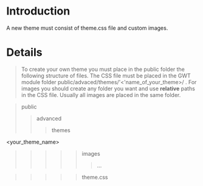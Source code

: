 # Introduction #

A new theme must consist of theme.css file and custom images.

# Details #

> To create your own theme you must place in the public  folder the following structure of files. The CSS file must be placed in the GWT module folder public/advaced/themes/'<'name\_of\_your\_theme>/ . For images you should create any folder you want and use **relative** paths in the CSS file. Usually all images are placed in the same folder.

> public
> > advanced
> > > themes
> > > > 

<your\_theme\_name>


> > > > > images
> > > > > > ...

> > > > > theme.css

